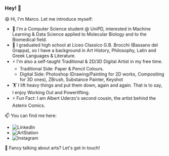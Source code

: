 ### Hey! 👋

😄  Hi, I'm Marco. Let me introduce myself:

- 🌱 I'm a Computer Science student @ UniPD, interested in Machine Learning & Data Science applied to Molecular Biology and to the Biomedical field.
- 💬 I graduated high school at Liceo Classico G.B. Brocchi (Bassano del Grappa), so I have a background in Art History, Philosophy, Latin and Greek Languages & Literature.
- ⚡ I'm also a self-taught Traditional & 2D/3D Digital Artist in my free time. 
    - Traditional Side: Paper & Pencil Colours.
    - Digital Side: Photoshop (Drawing/Painting for 2D works, Compositing for 3D ones), ZBrush, Substance Painter, Keyshot 
- 🏋️ I lift heavy things and put them down, again and again. That is to say, I enjoy Working Out and Powerlifting.
- ⚡ Fun Fact: I am Albert Uderzo's second cousin, the artist behind the Asterix Comics.

📫 You can find me here:
- ![LinkedIn](https://www.linkedin.com/in/marcouderzo/)
- ![ArtStation](www.artstation.com/marcouderzo)
- ![Instagram](www.instagram.com/marcouderzo)

💬 Fancy talking about arts? Let's get in touch!





<!--
**marcouderzo/marcouderzo** is a ✨ _special_ ✨ repository because its `README.md` (this file) appears on your GitHub profile.

Here are some ideas to get you started:

- 🔭 I’m currently working on ...
- 🌱 I’m currently learning ...
- 👯 I’m looking to collaborate on ...
- 🤔 I’m looking for help with ...
- 💬 Ask me about ...
- 📫 How to reach me: ...
- 😄 Pronouns: ...
- ⚡ Fun fact: ...
-->
